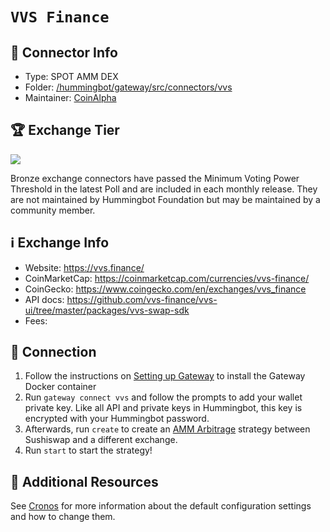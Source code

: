 # `VVS Finance`

## 📁 Connector Info

* Type: SPOT AMM DEX
* Folder: [/hummingbot/gateway/src/connectors/vvs](https://github.com/hummingbot/hummingbot/tree/master/gateway/src/connectors/vvs)
* Maintainer: [CoinAlpha](https://coinalpha.com)

## 🏆 Exchange Tier

![](https://img.shields.io/static/v1?label=Hummingbot&message=BRONZE&color=green)

Bronze exchange connectors have passed the Minimum Voting Power Threshold in the latest Poll and are included in each monthly release. They are not maintained by Hummingbot Foundation but may be maintained by a community member.

## ℹ️ Exchange Info

* Website: <https://vvs.finance/>
* CoinMarketCap: <https://coinmarketcap.com/currencies/vvs-finance/>
* CoinGecko: <https://www.coingecko.com/en/exchanges/vvs_finance>
* API docs: <https://github.com/vvs-finance/vvs-ui/tree/master/packages/vvs-swap-sdk>
* Fees:

## 🔑 Connection

1. Follow the instructions on [Setting up Gateway](/gateway/setup) to install the Gateway Docker container
2. Run `gateway connect vvs` and follow the prompts to add your wallet private key. Like all API and private keys in Hummingbot, this key is encrypted with your Hummingbot password.
3. Afterwards, run `create` to create an [AMM Arbitrage](/strategies/amm-arbitrage/) strategy between Sushiswap and a different exchange.
4. Run `start` to start the strategy!

## 📘 Additional Resources

See [Cronos](/gateway/chains/cronos) for more information about the default configuration settings and how to change them.

